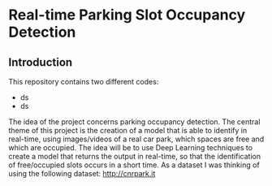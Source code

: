 # Real-time Parking Slot Occupancy Detection
## Introduction
This repository contains two different codes:
* ds
* ds

The idea of the project concerns parking occupancy detection. The central theme of this project is the creation of a model that is able to identify in real-time, using images/videos of a real car park, which spaces are free and which are occupied. The idea will be to use Deep Learning techniques to create a model that returns the output in real-time, so that the identification of free/occupied slots occurs in a short time. As a dataset I was thinking of using the following dataset: http://cnrpark.it
